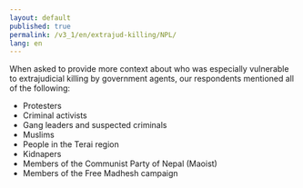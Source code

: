 ```yaml
---
layout: default
published: true
permalink: /v3_1/en/extrajud-killing/NPL/
lang: en
---
```


When asked to provide more context about who was especially vulnerable to extrajudicial killing by government agents, our respondents mentioned all of the following:
-	Protesters
-	Criminal activists
-	Gang leaders and suspected criminals
-	Muslims
-	People in the Terai region
-	Kidnapers
-	Members of the Communist Party of Nepal (Maoist) 
-	Members of the Free Madhesh campaign
